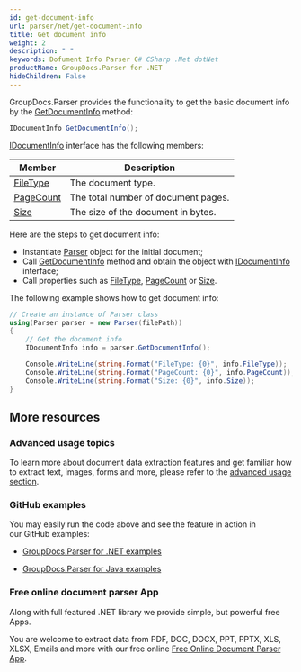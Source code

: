 ```yaml
---
id: get-document-info
url: parser/net/get-document-info
title: Get document info
weight: 2
description: " "
keywords: Dofument Info Parser C# CSharp .Net dotNet
productName: GroupDocs.Parser for .NET
hideChildren: False
---
```

GroupDocs.Parser provides the functionality to get the basic document info by the [GetDocumentInfo](https://apireference.groupdocs.com/net/parser/groupdocs.parser/parser/methods/getdocumentinfo) method:

```csharp
IDocumentInfo GetDocumentInfo();

```

[IDocumentInfo](https://apireference.groupdocs.com/net/parser/groupdocs.parser.options/idocumentinfo) interface has the following members:

| Member | Description |
| --- | --- |
| [FileType](https://apireference.groupdocs.com/net/parser/groupdocs.parser.options/idocumentinfo/properties/filetype) | The document type. |
| [PageCount](https://apireference.groupdocs.com/net/parser/groupdocs.parser.options/idocumentinfo/properties/pagecount) | The total number of document pages. |
| [Size](https://apireference.groupdocs.com/net/parser/groupdocs.parser.options/idocumentinfo/properties/size) | The size of the document in bytes. |

Here are the steps to get document info:

*   Instantiate [Parser](https://apireference.groupdocs.com/net/parser/groupdocs.parser/parser) object for the initial document;
*   Call [GetDocumentInfo](https://apireference.groupdocs.com/net/parser/groupdocs.parser/parser/methods/getdocumentinfo) method and obtain the object with [IDocumentInfo](https://apireference.groupdocs.com/net/parser/groupdocs.parser.options/idocumentinfo) interface;
*   Call properties such as [FileType](https://apireference.groupdocs.com/net/parser/groupdocs.parser.options/idocumentinfo/properties/filetype), [PageCount](https://apireference.groupdocs.com/net/parser/groupdocs.parser.options/idocumentinfo/properties/pagecount) or [Size](https://apireference.groupdocs.com/net/parser/groupdocs.parser.options/idocumentinfo/properties/size).

The following example shows how to get document info:

```csharp
// Create an instance of Parser class
using(Parser parser = new Parser(filePath))
{
    // Get the document info
    IDocumentInfo info = parser.GetDocumentInfo();

    Console.WriteLine(string.Format("FileType: {0}", info.FileType));
    Console.WriteLine(string.Format("PageCount: {0}", info.PageCount));
    Console.WriteLine(string.Format("Size: {0}", info.Size));
}

```

## More resources

### Advanced usage topics

To learn more about document data extraction features and get familiar how to extract text, images, forms and more, please refer to the [advanced usage section](Advanced%2Busage.html).

### GitHub examples

You may easily run the code above and see the feature in action in our GitHub examples:

*   [GroupDocs.Parser for .NET examples](https://github.com/groupdocs-parser/GroupDocs.Parser-for-.NET)
    
*   [GroupDocs.Parser for Java examples](https://github.com/groupdocs-parser/GroupDocs.Parser-for-Java)
    

### Free online document parser App

Along with full featured .NET library we provide simple, but powerful free Apps.

You are welcome to extract data from PDF, DOC, DOCX, PPT, PPTX, XLS, XLSX, Emails and more with our free online [Free Online Document Parser App](https://products.groupdocs.app/parser).
